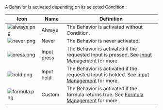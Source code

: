 A Behavior is activated depending on its selected Condition :

Icon|Name|Definition
---|---|---
![always.png](./../../../../../../../../media/user_manual/game_mecanics/behaviors/condition/always.png)|Always| The Behavior is activated without Condition.
![never.png](./../../../../../../../../media/user_manual/game_mecanics/behaviors/condition/never.png)|Never| The Behavior is never activated.
![press.png](./../../../../../../../../media/user_manual/game_mecanics/behaviors/condition/press.png)|Input press| The Behavior is activated if the requested Input is pressed. See [Input Management](./../../../../data_management/input_management.md) for more.
![hold.png](./../../../../../../../../media/user_manual/game_mecanics/behaviors/condition/hold.png)|Input hold| The Behavior is activated if the requested Input is holded. See [Input Management](./../../../../data_management/input_management.md) for more.
![formula.png](./../../../../../../../../media/user_manual/game_mecanics/behaviors/condition/formula.png)|Custom| The Behavior is activated if the formula returns true. See [Formula Management](./../../../../data_management/formula_management.md) for more.
